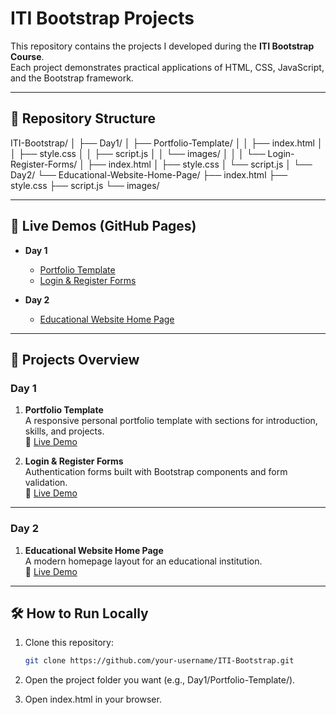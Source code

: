 # ITI Bootstrap Projects

This repository contains the projects I developed during the **ITI Bootstrap Course**.  
Each project demonstrates practical applications of HTML, CSS, JavaScript, and the Bootstrap framework.

---

## 📂 Repository Structure

ITI-Bootstrap/
│
├── Day1/
│ ├── Portfolio-Template/
│ │ ├── index.html
│ │ ├── style.css
│ │ ├── script.js
│ │ └── images/
│ │
│ └── Login-Register-Forms/
│ ├── index.html
│ ├── style.css
│ └── script.js
│
└── Day2/
└── Educational-Website-Home-Page/
├── index.html
├── style.css
├── script.js
└── images/


---

## 🚀 Live Demos (GitHub Pages)

- **Day 1**
  - [Portfolio Template](https://your-username.github.io/ITI-Bootstrap/Day1/Portfolio-Template/)  
  - [Login & Register Forms](https://your-username.github.io/ITI-Bootstrap/Day1/Login-Register-Forms/)

- **Day 2**
  - [Educational Website Home Page](https://your-username.github.io/ITI-Bootstrap/Day2/Educational-Website-Home-Page/)

---

## 📌 Projects Overview

### **Day 1**
1. **Portfolio Template**  
   A responsive personal portfolio template with sections for introduction, skills, and projects.  
   🔗 [Live Demo](https://a7medhanyfcai.github.io/ITI-Bootstrap//Day1/Portfolio%20Template/)  

2. **Login & Register Forms**  
   Authentication forms built with Bootstrap components and form validation.  
   🔗 [Live Demo](https://a7medhanyfcai.github.io/ITI-Bootstrap//Day1/Login-Register%20forms/)  

---

### **Day 2**
1. **Educational Website Home Page**  
   A modern homepage layout for an educational institution.  
   🔗 [Live Demo](https://a7medhanyfcai.github.io/ITI-Bootstrap//Day2/Educational%20Website%20Homepage/)


---

## 🛠️ How to Run Locally

1. Clone this repository:
   ```bash
   git clone https://github.com/your-username/ITI-Bootstrap.git

2. Open the project folder you want (e.g., Day1/Portfolio-Template/).

3. Open index.html in your browser.
